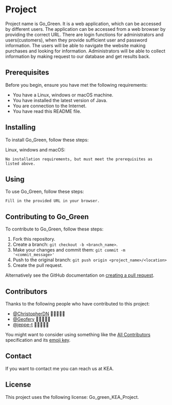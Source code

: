# Project

<!--- These are examples. See https://shields.io for others or to customize this set of shields. You might want to include dependencies, project status and licence info here --->

Project name is Go_Green. It is a web application, which can be accessed by different users. The application can be accessed from a web browser by providing the correct URL. There are login functions for administrators and users(customers), when they provide sufficient user and password information. The users will be able to navigate the website making purchases and looking for information. Administrators will be able to collect information by making request to our database and get results back.


## Prerequisites

Before you begin, ensure you have met the following requirements:
<!--- These are just example requirements. Add, duplicate or remove as required --->
* You have a Linux, windows or macOS machine.
* You have installed the latest version of Java.
* You are connection to the Internet.
* You have read this README file. 

## Installing

To install Go_Green, follow these steps:

Linux, windows and macOS:
```
No installation requirements, but must meet the prerequisites as listed above. 
```

## Using 

To use Go_Green, follow these steps:

```
Fill in the provided URL in your browser.
```

## Contributing to Go_Green
<!--- If your README is long or you have some specific process or steps you want contributors to follow, consider creating a separate CONTRIBUTING.md file--->
To contribute to Go_Green, follow these steps:

1. Fork this repository.
2. Create a branch: `git checkout -b <branch_name>`.
3. Make your changes and commit them: `git commit -m '<commit_message>'`
4. Push to the original branch: `git push origin <project_name>/<location>`
5. Create the pull request.

Alternatively see the GitHub documentation on [creating a pull request](https://help.github.com/en/github/collaborating-with-issues-and-pull-requests/creating-a-pull-request).

## Contributors

Thanks to the following people who have contributed to this project:

* [@ChristopherDN](https://github.com/ChristopherDN) 👊🏻👨🏻‍💻
* [@Geofery](https://github.com/Geofery) 👊🏻👨🏻‍💻
* [@jeppe-t](https://github.com/jeppe-t) 👊🏻👨🏻‍💻

You might want to consider using something like the [All Contributors](https://github.com/all-contributors/all-contributors) specification and its [emoji key](https://allcontributors.org/docs/en/emoji-key).

## Contact

If you want to contact me you can reach us at KEA.

## License
<!--- If you're not sure which open license to use see https://choosealicense.com/--->

This project uses the following license: Go_green_KEA_Project.
